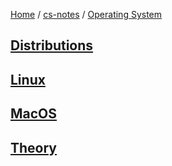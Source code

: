 [Home](https://mengxianbin.github.io) /
[cs-notes](https://mengxianbin.github.io/cs-notes/site) /
[Operating System](https://mengxianbin.github.io/cs-notes/site/Operating%20System)

## [Distributions](https://mengxianbin.github.io/cs-notes/site/Operating%20System/Distributions/)

## [Linux](https://mengxianbin.github.io/cs-notes/site/Operating%20System/Linux/)

## [MacOS](https://mengxianbin.github.io/cs-notes/site/Operating%20System/MacOS/)

## [Theory](https://mengxianbin.github.io/cs-notes/site/Operating%20System/Theory/)
